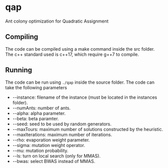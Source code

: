 # qap
Ant colony optimization for Quadratic Assignment

## Compiling

The code can be compiled using a make command inside the src folder. The c++ standard used is c++17, which require g++7 to compile.

## Running

The code can be run using `./qap` inside the source folder. The code can take the following parameters

- --instance: filename of the instance (must be located in the instances folder).
- --numAnts: number of ants.
- --alpha: alpha parameter.
- --beta: beta paramter.
- --seed: seed to be used by random generators.
- --maxTours: maximum number of solutions constructed by the heuristic.
- --maxIterations: maximum number of iterations.
- --rho: evaporation weight parameter.
- --sigma: mutation weight operator.
- --mu: mutation probability.
- --ls: turn on local search (only for MMAS).
- --bwas: select BWAS instead of MMAS.
